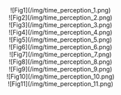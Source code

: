 
<center>![Fig1](/img/time_perception_1.png)</center>
<center>![Fig2](/img/time_perception_2.png)</center>
<center>![Fig3](/img/time_perception_3.png)</center>
<center>![Fig4](/img/time_perception_4.png)</center>
<center>![Fig5](/img/time_perception_5.png)</center>
<center>![Fig6](/img/time_perception_6.png)</center>
<center>![Fig7](/img/time_perception_7.png)</center>
<center>![Fig8](/img/time_perception_8.png)</center>
<center>![Fig9](/img/time_perception_9.png)</center>
<center>![Fig10](/img/time_perception_10.png)</center>
<center>![Fig11](/img/time_perception_11.png)</center>
